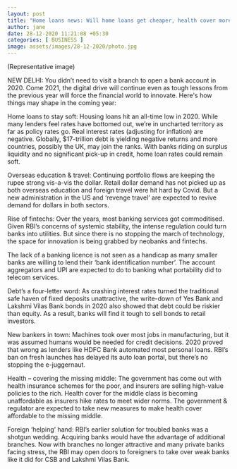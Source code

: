 ```yaml
---
layout: post
title: "Home loans news: Will home loans get cheaper, health cover more affordable?"
author: jane 
date: 28-12-2020 11:21:08 +05:30 
categories: [ BUSINESS ] 
image: assets/images/28-12-2020/photo.jpg
---
```

(Representative image)

NEW DELHI: You didn’t need to visit a branch to open a bank account in 2020. Come 2021, the digital drive will continue even as tough lessons from the previous year will force the financial world to innovate. Here's how things may shape in the coming year:

Home loans to stay soft: Housing loans hit an all-time low in 2020. While many lenders feel rates have bottomed out, we’re in uncharted territory as far as policy rates go. Real interest rates (adjusting for inflation) are negative. Globally, $17-trillion debt is yielding negative returns and more countries, possibly the UK, may join the ranks. With banks riding on surplus liquidity and no significant pick-up in credit, home loan rates could remain soft.

Overseas education & travel: Continuing portfolio flows are keeping the rupee strong vis-a-vis the dollar. Retail dollar demand has not picked up as both overseas education and foreign travel were hit hard by Covid. But a new administration in the US and ‘revenge travel’ are expected to revive demand for dollars in both sectors.

Rise of fintechs: Over the years, most banking services got commoditised. Given RBI’s concerns of systemic stability, the intense regulation could turn banks into utilities. But since there is no stopping the march of technology, the space for innovation is being grabbed by neobanks and fintechs.

The lack of a banking licence is not seen as a handicap as many smaller banks are willing to lend their ‘bank identification number’. The account aggregators and UPI are expected to do to banking what portability did to telecom services.

Debt’s a four-letter word: As crashing interest rates turned the traditional safe haven of fixed deposits unattractive, the write-down of Yes Bank and Lakshmi Vilas Bank bonds in 2020 also showed that debt could be riskier than equity. As a result, banks will find it tough to sell bonds to retail investors.

New bankers in town: Machines took over most jobs in manufacturing, but it was assumed humans would be needed for credit decisions. 2020 proved that wrong as lenders like HDFC Bank automated most personal loans. RBI’s ban on fresh launches has delayed its auto loan portal, but there’s no stopping the e-juggernaut.

Health – covering the missing middle: The government has come out with health insurance schemes for the poor, and insurers are selling high-value policies to the rich. Health cover for the middle class is becoming unaffordable as insurers hike rates to meet wider norms. The government & regulator are expected to take new measures to make health cover affordable to the missing middle.

Foreign ‘helping’ hand: RBI’s earlier solution for troubled banks was a shotgun wedding. Acquiring banks would have the advantage of additional branches. Now with branches no longer attractive and many private banks facing stress, the RBI may open doors to foreigners to take over weak banks like it did for CSB and Lakshmi Vilas Bank.

